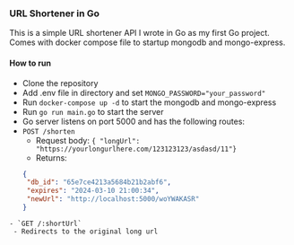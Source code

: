 ### URL Shortener in Go
This is a simple URL shortener API I wrote in Go as my first Go project. Comes with docker compose file to startup mongodb and mongo-express.

#### How to run
 - Clone the repository
 - Add .env file in directory and set `MONGO_PASSWORD="your_password"`
 - Run `docker-compose up -d` to start the mongodb and mongo-express
 - Run `go run main.go` to start the server
 - Go server listens on port 5000 and has the following routes:
  - `POST /shorten`
    - Request body: `{ "longUrl": "https://yourlongurlhere.com/123123123/asdasd/11"}`
    - Returns:
    ```json
    {
     "db_id": "65e7ce4213a5684b21b2abf6",
     "expires": "2024-03-10 21:00:34",
     "newUrl": "http://localhost:5000/woYWAKASR"
    }
   ```
  - `GET /:shortUrl`
    - Redirects to the original long url